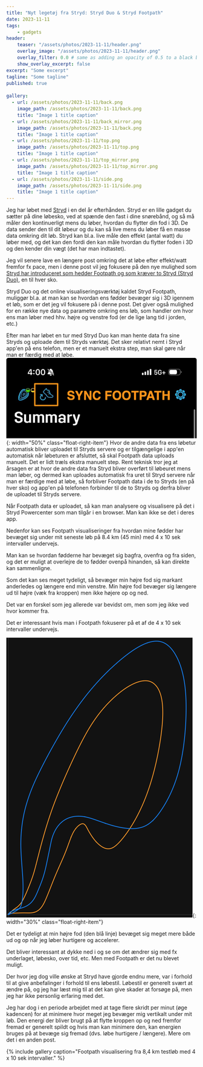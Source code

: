 ```yaml
---
title: "Nyt legetøj fra Stryd: Stryd Duo & Stryd Footpath"
date: 2023-11-11
tags:
    - gadgets
header:
    teaser: "/assets/photos/2023-11-11/header.png"
    overlay_image: "/assets/photos/2023-11-11/header.png"
    overlay_filter: 0.0 # same as adding an opacity of 0.5 to a black background
    show_overlay_excerpt: false
excerpt: "Some excerpt"
tagline: "Some tagline"
published: true

gallery:
  - url: /assets/photos/2023-11-11/back.png
    image_path: /assets/photos/2023-11-11/back.png
    title: "Image 1 title caption"
  - url: /assets/photos/2023-11-11/back_mirror.png
    image_path: /assets/photos/2023-11-11/back.png
    title: "Image 1 title caption"
  - url: /assets/photos/2023-11-11/top.png
    image_path: /assets/photos/2023-11-11/top.png
    title: "Image 1 title caption"
  - url: /assets/photos/2023-11-11/top_mirror.png
    image_path: /assets/photos/2023-11-11/top_mirror.png
    title: "Image 1 title caption"
  - url: /assets/photos/2023-11-11/side.png
    image_path: /assets/photos/2023-11-11/side.png
    title: "Image 1 title caption"
---
```


Jeg har løbet med <a href="https://www.stryd.com/us/en">Stryd</a> i en del år efterhånden. Stryd er en lille gadget du sætter på dine løbesko, ved at spænde den fast i dine snørebånd, og så må måler den kontinuerligt mens du løber, hvordan du flytter din fod i 3D.
De data sender den til dit løbeur og du kan så live mens du løber få en masse data omkring dit løb. Stryd kan bl.a. live måle den effekt (antal watt) du løber med, og det kan den fordi den kan måle hvordan du flytter foden i 3D og den kender din vægt (det har man indtastet).

Jeg vil senere lave en længere post omkring det at løbe efter effekt/watt fremfor fx pace, men i denne post vil jeg fokusere på den nye mulighed som <a href="https://blog.stryd.com/2023/10/26/introducing-stryd-duo-stryd-footpath/">Stryd har introduceret som hedder Footpath og som kræver to Stryd (Stryd Duo)</a>, en til hver sko.

Stryd Duo og det online visualiseringsværktøj kaldet Stryd Footpath, muliggør bl.a. at man kan se hvordan ens fødder bevæger sig i 3D igennem et løb, som er det jeg vil fokusere på i denne post.
Det giver også mulighed for en række nye data og parametre omkring ens løb, som handler om hvor ens man løber med hhv. højre og venstre fod (er de lige lang tid i jorden, etc.)

Efter man har løbet en tur med Stryd Duo kan man hente data fra sine Stryds og uploade dem til Stryds værktøj. Det sker relativt nemt i Stryd app'en på ens telefon, men er et manuelt ekstra step, man skal gøre når man er færdig med at løbe.
![Upload Stryd Duo data](/assets/photos/2023-11-11/upload_data.png){: width="50%" class="float-right-item"}
Hvor de andre data fra ens løbetur automatisk bliver uploadet til Stryds servere og er tilgængelige i app'en automatisk når løbeturen er afsluttet, så skal Footpath data uploads manuelt. Det er lidt træls ekstra manuelt step. Rent teknisk tror jeg at årsagen er at hvor de andre data fra Stryd bliver overført til løbeuret mens man løber, og dermed kan uploades automatisk fra uret til Stryd servere når man er færdige med at løbe, så forbliver Footpath data i de to Stryds (en på hver sko) og app'en på telefonen forbinder til de to Stryds og derfra bliver de uploadet til Stryds servere.

Når Footpath data er uploadet, så kan man analysere og visualisere på det i Stryd Powercenter som man tilgår i en browser. Man kan ikke se det i deres app.

<div class="float-right-item">
    <div class="strava-embed-placeholder" data-embed-type="activity" data-embed-id="10194438302"></div>
</div>
<script src="https://strava-embeds.com/embed.js"></script>

Nedenfor kan ses Footpath visualiseringer fra hvordan mine fødder har bevæget sig under mit seneste løb på 8.4 km (45 min) med 4 x 10 sek intervaller undervejs.

Man kan se hvordan fødderne har bevæget sig bagfra, ovenfra og fra siden, og det er muligt at overlejre de to fødder ovenpå hinanden, så kan direkte kan sammenligne.

Som det kan ses meget tydeligt, så bevæger min højre fod sig markant anderledes og længere end min venstre. Min højre fod bevæger sig længere ud til højre (væk fra kroppen) men ikke højere op og ned.

Det var en forskel som jeg allerede var bevidst om, men som jeg ikke ved hvor kommer fra.

Det er interessant hvis man i Footpath fokuserer på et af de 4 x 10 sek intervaller undervejs.

![Footpath set bagfra fra et 10 sek interval](/assets/photos/2023-11-11/back_mirror_pace4.png){: width="30%" class="float-right-item"}

Det er tydeligt at min højre fod (den blå linje) bevæget sig meget mere både ud og op når jeg løber hurtigere og accelerer.

Det bliver interessant at dykke ned i og se om det ændrer sig med fx underlaget, løbesko, over tid, etc. Men med Footpath er det nu blevet muligt.

Der hvor jeg dog ville ønske at Stryd have gjorde endnu mere, var i forhold til at give anbefalinger i forhold til ens løbestil. Løbestil er generelt svært at ændre på, og jeg har læst mig til at det kan give skader at forsøge på, men jeg har ikke personlig erfaring med det.

Jeg har dog i en periode arbejdet med at tage flere skridt per minut (øge kadencen) for at minimere hvor meget jeg bevæger mig vertikalt under mit løb. Den energi der bliver brugt på at flytte kroppen op og ned fremfor fremad er generelt spildt og hvis man kan minimere den, kan energien bruges på at bevæge sig fremad (dvs. løbe hurtigere / længere).
Mere om det i en anden post.

{% include gallery caption="Footpath visualisering fra 8,4 km testløb med 4 x 10 sek intervaller." %}
